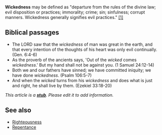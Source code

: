 **Wickedness** may be defined as "departure from the rules of the
divine law; evil disposition or practices; immorality; crime; sin;
sinfulness; corrupt manners. Wickedness generally signifies evil
practices."
[[1]](http://65.66.134.201/cgi-bin/webster/webster.exe?search_for_texts_web1828=wickedness)

## Biblical passages

-   The LORD saw that the *wickedness* of man was great in the
    earth, and that every intention of the thoughts of his heart was
    only evil continually. (Gen. 6:4-6)
-   As the proverb of the ancients says, 'Out of the *wicked* comes
    *wickedness*.' But my hand shall not be against you. (1 Samuel
    24:12-14)
-   Both we and our fathers have sinned; we have committed
    iniquity; we have done *wickedness*. (Psalm 106:5-7)
-   And when the *wicked* turns from his *wickedness* and does what
    is just and right, he shall live by them. (Ezekiel 33:18-20)

*This article is a **[stub](http://www.theopedia.com/Category:Theopedia_stubs "Category:Theopedia stubs")**. Please edit it to add information.*
## See also

-   [Righteousness](Righteousness "Righteousness")
-   [Repentance](Repentance "Repentance")



